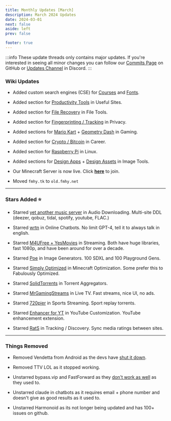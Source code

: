 ```yaml
---
title: Monthly Updates [March]
description: March 2024 Updates
date: 2024-03-01
next: false
aside: left
prev: false

footer: true
---
```


<Post authors="nbats"/>

:::info These update threads only contains major updates. If you're interested
in seeing all minor changes you can follow our
[Commits Page](https://github.com/fmhy/FMHYedit/commits/main) on GitHub or
[Updates Channel](https://redd.it/17f8msf) in Discord. :::

### Wiki Updates

- Added custom search engines (CSE) for
  [Courses](https://cse.google.com/cse?cx=f7a118c70d0804fc4) and
  [Fonts](https://cse.google.com/cse?cx=82154ebab193e493d).

- Added section for
  [Productivity Tools](https://fmhy.net/miscguide#productivity-tools) in Useful
  Sites.

- Added section for [File Recovery](https://fmhy.net/file-tools#file-recovery)
  in File Tools.

- Added section for
  [Fingerprinting / Tracking](https://fmhy.net/adblockvpnguide#fingerprinting-tracking)
  in Privacy.

- Added sections for
  [Mario Kart](https://fmhy.net/gamingpiracyguide#mario-kart-tools) +
  [Geometry Dash](https://fmhy.net/gamingpiracyguide#geometry-dash-tools) in
  Gaming.

- Added section for
  [Crypto / Bitcoin](https://fmhy.net/miscguide#crypto-bitcoin) in Career.

- Added section for [Raspberry Pi](https://fmhy.net/linuxguide#raspberry-pi) in
  Linux.

- Added sections for [Design Apps](https://fmhy.net/img-tools#design-apps) +
  [Design Assets](https://fmhy.net/img-tools#free-assets) in Image Tools.

- Our Minecraft Server is now live. Click
  **[here](https://fmhy.net/posts/minecraft-server)** to join.

- Moved `fmhy.tk` to `old.fmhy.net`

---

### Stars Added ⭐

- Starred
  [yet another music server](https://fmhy.net/audiopiracyguide#audio-downloading)
  in Audio Downloading. Multi-site DDL (deezer, qobuz, tidal, spotify, youtube,
  FLAC.)

- Starred [wrtn](https://fmhy.net/ai#online-chatbots) in Online Chatbots. No
  limit GPT-4, tell it to always talk in english.

- Starred
  [M4UFree + YesMovies](https://fmhy.net/videopiracyguide#streaming-sites) in
  Streaming. Both have huge libraries, fast 1080p, and have been around for over
  a decade.

- Starred [Poe](https://fmhy.net/ai#online-generators) in Image Generators. 100
  SDXL and 100 Playground Gens.

- Starred
  [Simply Optimized](https://fmhy.net/storage#minecraft-optimization-mods) in
  Minecraft Optimization. Some prefer this to Fabulously Optimized.

- Starred [SolidTorrents](https://fmhy.net/torrentpiracyguide#aggregators) in
  Torrent Aggregators.

- Starred [MrGamingStreams](https://fmhy.net/videopiracyguide#live-tv-sports) in
  Live TV. Fast streams, nice UI, no ads.

- Starred [720pier](https://fmhy.net/videopiracyguide#sports-streaming) in
  Sports Streaming. Sport replay torrents.

- Starred
  [Enhancer for YT](https://fmhy.net/social-media-tools#youtube-customization)
  in YouTube Customization. YouTube enhancement extension.

- Starred [RatS](https://fmhy.net/videopiracyguide#tracking-discovery) in
  Tracking / Discovery. Sync media ratings between sites.

---

### Things Removed

- Removed Vendetta from Android as the devs have
  [shut it down](https://i.imgur.com/F4o2ela.png).

- Removed TTV LOL as it stopped working.

- Unstarred bypass.vip and FastForward as they
  [don't work as well](https://i.imgur.com/EMRcqX6.png) as they used to.

- Unstarred claude in chatbots as it requires email + phone number and doesn't
  give as good results as it used to.

- Unstarred Harmonoid as its not longer being updated and has 100+ issues on
  github.
